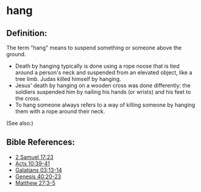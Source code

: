 # hang #

## Definition: ##

The term "hang" means to suspend something or someone above the ground.

* Death by hanging typically is done using a rope noose that is tied around a person's neck and suspended from an elevated object, like a tree limb. Judas killed himself by hanging.
* Jesus' death by hanging on a wooden cross was done differently: the soldiers suspended him by nailing his hands (or wrists) and his feet to the cross.
* To hang someone always refers to a way of killing someone by hanging them with a rope around their neck.

(See also:)

## Bible References: ##

* [2 Samuel 17:23](en/tn/2sa/help/17/23)
* [Acts 10:39-41](en/tn/act/help/10/39)
* [Galatians 03:13-14](en/tn/gal/help/03/13)
* [Genesis 40:20-23](en/tn/gen/help/40/20)
* [Matthew 27:3-5](en/tn/mat/help/27/03)
